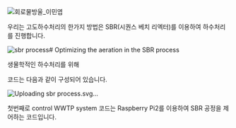 ![회로물방울_이민엽](https://github.com/user-attachments/assets/cffb9b2f-6133-42a1-aefb-f07712bb287a)

우리는 고도하수처리의 한가지 방법은 SBR(시퀀스 베치 리엑터)를 이용하여 하수처리를 진행합니다. 

![sbr process](https://github.com/user-attachments/assets/309ca0a4-e850-4b13-b932-07837638a0cc)# Optimizing the aeration in the SBR process


생물학적인 하수처리를 위해 


코드는 다음과 같이 구성되어 있습니다.

![Uploading sbr process.svg…]()

첫번째로 control WWTP system 코드는 Raspberry Pi2를 이용하여 SBR 공정을 제어하는 코드입니다.

